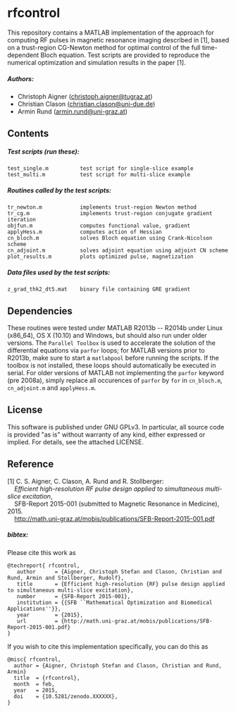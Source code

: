 rfcontrol
=========

This repository contains a MATLAB implementation of the approach for computing RF pulses in magnetic resonance imaging described in [1], based on a trust-region CG-Newton method for optimal control of the full time-dependent Bloch equation. Test scripts are provided to reproduce the numerical optimization and simulation results in the paper [1].

##### Authors:
- Christoph Aigner    (<christoph.aigner@tugraz.at>)
- Christian Clason    (<christian.clason@uni-due.de>)
- Armin Rund          (<armin.rund@uni-graz.at>)

Contents
--------

##### Test scripts (run these):
    test_single.m          test script for single-slice example
    test_multi.m           test script for multi-slice example

##### Routines called by the test scripts:
    tr_newton.m            implements trust-region Newton method
    tr_cg.m                implements trust-region conjugate gradient iteration
    objfun.m               computes functional value, gradient
    applyHess.m            computes action of Hessian
    cn_bloch.m             solves Bloch equation using Crank-Nicolson scheme
    cn_adjoint.m           solves adjoint equation using adjoint CN scheme
    plot_results.m         plots optimized pulse, magnetization
    
##### Data files used by the test scripts:
    z_grad_thk2_dt5.mat    binary file containing GRE gradient 


Dependencies
------------

These routines were tested under MATLAB R2013b -- R2014b under Linux (x86_64), OS X (10.10) and Windows, but should also run under older versions. The `Parallel Toolbox` is used to accelerate the solution of the differential equations via `parfor` loops; for MATLAB versions prior to R2013b, make sure to start a `matlabpool` before running the scripts. If the toolbox is not installed, these loops should automatically be executed in serial. For older versions of MATLAB not implementing the `parfor` keyword (pre 2008a), simply replace all occurences of `parfor` by `for` in `cn_bloch.m`, `cn_adjoint.m` and `applyHess.m`.

License
-------

This software is published under GNU GPLv3. 
In particular, all source code is provided "as is" without warranty of any kind, either expressed or implied. 
For details, see the attached LICENSE.

Reference
---------

[1] C. S. Aigner, C. Clason, A. Rund and R. Stollberger: <br/>
&nbsp;&nbsp;&nbsp;&nbsp;*Efficient high-resolution RF pulse design applied to simultaneous 
multi-slice excitation*, <br/>
&nbsp;&nbsp;&nbsp;&nbsp;SFB-Report 2015-001 (submitted to Magnetic Resonance in Medicine), 2015.<br/>
&nbsp;&nbsp;&nbsp;&nbsp;<http://math.uni-graz.at/mobis/publications/SFB-Report-2015-001.pdf>

##### bibtex:

Please cite this work as 

    @techreport{ rfcontrol,
       author      = {Aigner, Christoph Stefan and Clason, Christian and Rund, Armin and Stollberger, Rudolf},
       title       = {Efficient high-resolution {RF} pulse design applied to simultaneous multi-slice excitation},
       number      = {SFB-Report 2015-001},
       institution = {{SFB ``Mathematical Optimization and Biomedical Applications''}},
       year        = {2015},
       url         = {http://math.uni-graz.at/mobis/publications/SFB-Report-2015-001.pdf}
    }

If you wish to cite this implementation specifically, you can do this as

    @misc{ rfcontrol,
      author = {Aigner, Christoph Stefan and Clason, Christian and Rund, Armin}
      title  = {rfcontrol},
      month  = feb,
      year   = 2015,
      doi    = {10.5281/zenodo.XXXXXX},
    }
